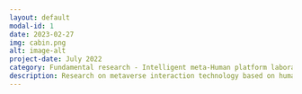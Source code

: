 ```yaml
---
layout: default
modal-id: 1
date: 2023-02-27
img: cabin.png
alt: image-alt
project-date: July 2022
category: Fundamental research - Intelligent meta‐Human platform laboratory
description: Research on metaverse interaction technology based on human factor (HF) of users
---
```

